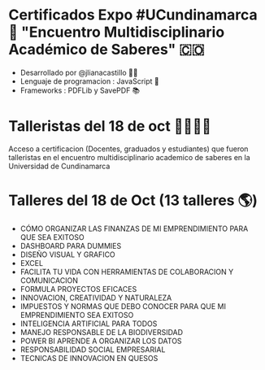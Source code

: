 # Certificados Expo #UCundinamarca 🚀 "Encuentro Multidisciplinario Académico de Saberes" 🇨🇴
* Desarrollado por @jlianacastillo 👩‍💻
* Lenguaje de programacion : JavaScript 💛
* Frameworks : PDFLib y SavePDF 📚

# Talleristas del 18 de oct 👩‍🏫👨‍🏫
Acceso a certificacion (Docentes, graduados y estudiantes) que fueron talleristas en el encuentro multidisciplinario academico de saberes en la Universidad de Cundinamarca 


# Talleres del 18 de Oct (13 talleres 🌎)
* CÓMO ORGANIZAR LAS FINANZAS DE MI EMPRENDIMIENTO PARA QUE SEA EXITOSO
* DASHBOARD PARA DUMMIES
* DISEÑO VISUAL Y GRAFICO
* EXCEL
* FACILITA TU VIDA CON HERRAMIENTAS DE COLABORACION Y COMUNICACION
* FORMULA PROYECTOS EFICACES
* INNOVACION, CREATIVIDAD Y NATURALEZA
* IMPUESTOS Y NORMAS QUE DEBO CONOCER PARA QUE MI EMPRENDIMIENTO SEA EXITOSO
* INTELIGENCIA ARTIFICIAL PARA TODOS
* MANEJO RESPONSABLE DE LA BIODIVERSIDAD
* POWER BI APRENDE A ORGANIZAR LOS DATOS
* RESPONSABILIDAD SOCIAL EMPRESARIAL
* TECNICAS DE INNOVACION EN QUESOS

